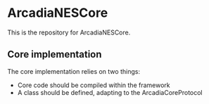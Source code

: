 # ArcadiaNESCore

This is the repository for ArcadiaNESCore.

## Core implementation

The core implementation relies on two things:

- Core code should be compiled within the framework
- A class should be defined, adapting to the ArcadiaCoreProtocol